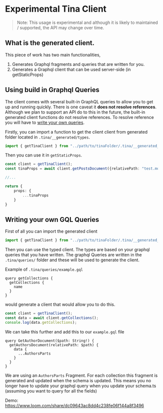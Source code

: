 # Experimental Tina Client

> Note: This usage is experimental and although it is likely to maintained / supported, the API may change over time.

## What is the generated client.

This piece of work has two main functionalities,

1. Generates Graphql fragments and queries that are written for you.
2. Generates a Graphql client that can be used server-side (in getStaticProps)

## Using build in Graphql Queries

The client comes with several built-in GraphQL queries to allow you to get up and running quickly. There is one caveat it **does not resolve references**. Although we plan to support an API do to this in the future, the built-in generated client functions do not resolve references. To resolve reference you will have to [write your own queries](#writing-your-own-gql-queries).

Firstly, you can import a function to get the client client from generated folder located in `.tina/__generated/types`.
```ts
import { getTinaClient } from "../path/to/tinaFolder/.tina/__generated__/types";
```

Then you can use it in `getStaticProps`.
```ts
const client = getTinaClient();
const tinaProps = await client.getPostsDocument({relativePath: "test.md"});

//...

return {
    props: {
        ...tinaProps
    }
}
```




## Writing your own GQL Queries

First of all you can import the generated client

```ts
import { getTinaClient } from "../path/to/tinaFolder/.tina/__generated__/types";
```

Then you can use the typed client. The types are based on your graphql queries that you have written. The graphql Queries are written in the `.tina/queries/` folder and these will be used to generate the client.

Example of `.tina/queries/example.gql`  
```gql
query getCollections {
  getCollections {
    name
  }
}
```
would generate a client that would allow you to do this.
```ts
const client = getTinaClient();
const data = await client.getCollections();
console.log(data.getCollections);
```


We can take this further and add this to our `example.gql` file
```gql
query GetAuthorDocument($path: String!) {
  getAuthorsDocument(relativePath: $path) {
    data {
      ...AuthorsParts
    }
  }
}
```

We are using an `AuthorsParts` Fragment. For each collection this fragment is generated and updated when the schema is updated. This means you no longer have to update your graphql query when you update your schema.ts (assuming you want to query for all the fields)

 

Demo: https://www.loom.com/share/dc09643ac8dd4c238fe06f144a8f3496
